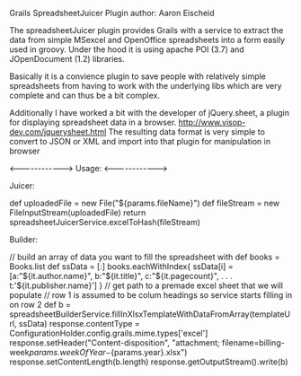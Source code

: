Grails SpreadsheetJuicer Plugin
author: Aaron Eischeid

The spreadsheetJuicer plugin provides Grails with a service to extract the
data from simple MSexcel and OpenOffice spreadsheets into a form easily used
in groovy. Under the hood it is using apache POI (3.7) and JOpenDocument (1.2) 
libraries.

Basically it is a convience plugin to save people with relatively simple 
spreadsheets from having to work with the underlying libs which are very 
complete and can thus be a bit complex.

Additionally I have worked a bit with the developer of jQuery.sheet, a plugin for 
displaying spreadsheet data in a browser. http://www.visop-dev.com/jquerysheet.html
The resulting data format is very simple to convert to JSON or XML and import into 
that plugin for manipulation in browser

<------------>
    Usage:
<------------>

Juicer:

def uploadedFile = new File("${params.fileName}")
def fileStream = new FileInputStream(uploadedFile)
return spreadsheetJuicerService.excelToHash(fileStream)

Builder:

// build an array of data you want to fill the spreadsheet with
def books = Books.list
def ssData = [:]
books.eachWithIndex{
	ssData[i] = [a:"${it.author.name}",
							b:"${it.title}",
							c:"${it.pagecount}",
							.
							.
							.
							t:'${it.publisher.name}']
}
// get path to a premade excel sheet that we will populate
// row 1 is assumed to be colum headings so service starts filling in on row 2
def b = spreadsheetBuilderService.fillInXlsxTemplateWithDataFromArray(templateUrl, ssData)
response.contentType = ConfigurationHolder.config.grails.mime.types['excel']
response.setHeader("Content-disposition", "attachment; filename=billing-week${params.weekOfYear}-${params.year}.xlsx")
response.setContentLength(b.length)
response.getOutputStream().write(b)
